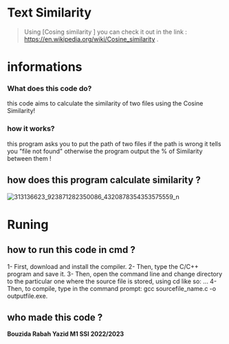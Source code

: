 # Text Similarity
> Using [Cosing similarity ] you can check it out in the link : https://en.wikipedia.org/wiki/Cosine_similarity .



# informations 
### What does this code do? 
this code aims to calculate the similarity of two files using the Cosine Similarity!



### how it works?
this program asks you to put the path of two files if the path is wrong it tells you "file not found" otherwise the program output the % of Similarity between them !

## how does this program calculate similarity ?

![313136623_923871282350086_4320878354353575559_n](https://user-images.githubusercontent.com/75635578/198825753-fb5e1771-d8cd-4a73-92fb-cd78e6ff7644.png)

# Runing 

## how to run this code in cmd  ? 

1- First, download and install the compiler.
2- Then, type the C/C++ program and save it.
3- Then, open the command line and change directory to the particular one where the source file is stored, using cd like so: ...
4- Then, to compile, type in the command prompt: gcc sourcefile_name.c -o outputfile.exe.

## who made this code ? 
**Bouzida Rabah Yazid M1 SSI 2022/2023**
